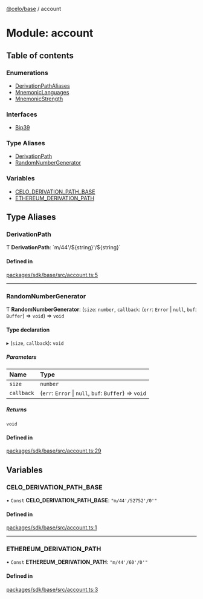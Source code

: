 [@celo/base](../README.md) / account

# Module: account

## Table of contents

### Enumerations

- [DerivationPathAliases](../enums/account.DerivationPathAliases.md)
- [MnemonicLanguages](../enums/account.MnemonicLanguages.md)
- [MnemonicStrength](../enums/account.MnemonicStrength.md)

### Interfaces

- [Bip39](../interfaces/account.Bip39.md)

### Type Aliases

- [DerivationPath](account.md#derivationpath)
- [RandomNumberGenerator](account.md#randomnumbergenerator)

### Variables

- [CELO\_DERIVATION\_PATH\_BASE](account.md#celo_derivation_path_base)
- [ETHEREUM\_DERIVATION\_PATH](account.md#ethereum_derivation_path)

## Type Aliases

### DerivationPath

Ƭ **DerivationPath**: \`m/44'/$\{string}'/$\{string}\`

#### Defined in

[packages/sdk/base/src/account.ts:5](https://github.com/celo-org/developer-tooling/blob/master/packages/sdk/base/src/account.ts#L5)

___

### RandomNumberGenerator

Ƭ **RandomNumberGenerator**: (`size`: `number`, `callback`: (`err`: `Error` \| ``null``, `buf`: `Buffer`) => `void`) => `void`

#### Type declaration

▸ (`size`, `callback`): `void`

##### Parameters

| Name | Type |
| :------ | :------ |
| `size` | `number` |
| `callback` | (`err`: `Error` \| ``null``, `buf`: `Buffer`) => `void` |

##### Returns

`void`

#### Defined in

[packages/sdk/base/src/account.ts:29](https://github.com/celo-org/developer-tooling/blob/master/packages/sdk/base/src/account.ts#L29)

## Variables

### CELO\_DERIVATION\_PATH\_BASE

• `Const` **CELO\_DERIVATION\_PATH\_BASE**: ``"m/44'/52752'/0'"``

#### Defined in

[packages/sdk/base/src/account.ts:1](https://github.com/celo-org/developer-tooling/blob/master/packages/sdk/base/src/account.ts#L1)

___

### ETHEREUM\_DERIVATION\_PATH

• `Const` **ETHEREUM\_DERIVATION\_PATH**: ``"m/44'/60'/0'"``

#### Defined in

[packages/sdk/base/src/account.ts:3](https://github.com/celo-org/developer-tooling/blob/master/packages/sdk/base/src/account.ts#L3)
